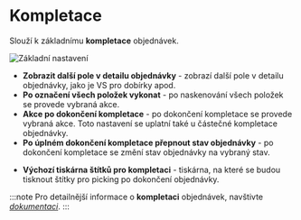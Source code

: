 ﻿---
sidebar_position: 1
---

# Kompletace
Slouží k základnímu **kompletace** objednávek.

![Základní nastavení](/img/settings/order/order-completion.png)

<!--- **Stavy objednávek pro picking** - v pickingu a balení se objeví pouze objednávky s vybranými stavy.-->
- **Zobrazit další pole v detailu objednávky** - zobrazí další pole v detailu objednávky, jako je VS pro dobírky apod.
- **Po označení všech položek vykonat** - po naskenování všech položek se provede vybraná akce.
- **Akce po dokončení kompletace** - po dokončení kompletace se provede vybraná akce. Toto nastavení se uplatní také u částečné kompletace objednávky.
- **Po úplném dokončení kompletace přepnout stav objednávky** - po dokončení kompletace se změní stav objednávky na vybraný stav.
<!--- **Po neúplném dokončení pickingu přepnout stav** - pokud nebude picking dokončen, změní se stav objednávky na vybraný stav. Neúplným dokončením pickingu je myšleno kliknutím na tlačítko **Dokončit** následný tisk štítků v momentě, kdy nejsou naskenovány všechny položky.
 **Zobrazovat poznámky v pickingu** - zobrazí se poznámky k pickingu, pokud bude zákaznická nebo interní poznámka vyplněna.-->
- **Výchozí tiskárna štítků pro kompletaci** - tiskárna, na které se budou tisknout štítky pro picking po dokončení objednávky.


:::note 
Pro detailnější informace o **kompletaci** objednávek, navštivte *[dokumentaci](/docs/documentation/orders/order-completion)*.
:::